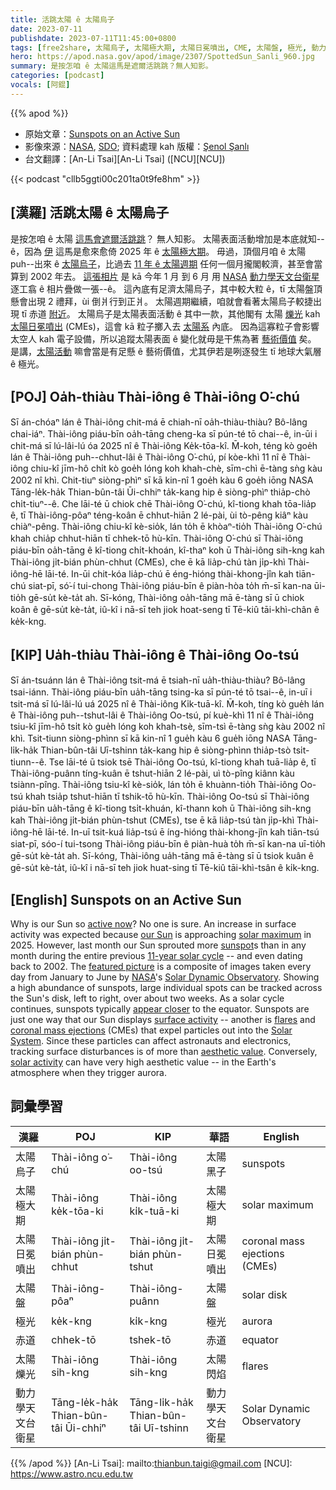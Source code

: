 ```yaml
---
title: 活跳太陽 ê 太陽烏子
date: 2023-07-11
publishdate: 2023-07-11T11:45:00+0800
tags: [free2share, 太陽烏子, 太陽極大期, 太陽日冕噴出, CME, 太陽盤, 極光, 動力學天文台衛星, 赤道, 太陽爍光]
hero: https://apod.nasa.gov/apod/image/2307/SpottedSun_Sanli_960.jpg
summary: 是按怎咱 ê 太陽這馬是遮爾活跳跳？無人知影。
categories: [podcast]
vocals: [阿錕]
---
```


{{% apod %}}

- 原始文章：[Sunspots on an Active Sun](https://apod.nasa.gov/apod/ap230711.html)
- 影像來源：[NASA](https://www.nasa.gov/), [SDO](https://sdo.gsfc.nasa.gov/); 資料處理 kah 版權：[Şenol Şanlı](https://www.instagram.com/snlsanli/)
- 台文翻譯：[An-Li Tsai][An-Li Tsai] ([NCU][NCU])

{{< podcast "cllb5ggti00c201ta0t9fe8hm" >}}

## [漢羅] 活跳太陽 ê 太陽烏子
是按怎咱 ê 太陽 [這馬會遮爾活跳跳][active now]？
無人知影。
太陽表面活動增加是本底就知--ê，因為 [伊][our Sun] 這馬是愈來愈倚 2025 年 ê [太陽極大期][solar maximum]。
毋過，頂個月咱 ê 太陽 puh--出來 ê [太陽烏子][sunspot]，比過去 [11 年 ê 太陽週期][11-year solar cycle] 任何一個月攏閣較濟，甚至會當算到 2002 年去。
[這張相片][featured picture] 是 kā 今年 1 月 到 6 月 用 [NASA][NASA] [動力學天文台衛星][Solar Dynamic Observatory] 逐工翕 ê 相片疊做一張--ê。
這內底有足濟太陽烏子，其中較大粒 ê，tī 太陽盤頂懸會出現 2 禮拜，ùi 倒爿行到正爿。
太陽週期繼續，咱就會看著太陽烏子較捷出現 tī 赤道 [附近][appear closer]。
太陽烏子是太陽表面活動 ê 其中一款，其他閣有 太陽 [爍光][flares] kah [太陽日冕噴出][coronal mass ejections] (CMEs)，這會 kā 粒子擲入去 [太陽系][Solar System] 內底。
因為這寡粒子會影響太空人 kah 電子設備，所以追蹤太陽表面 ê 變化就毋是干焦為著 [藝術價值][aesthetic value] 矣。
是講，[太陽活動][solar activity] 嘛會當是有足懸 ê 藝術價值，尤其伊若是咧逐發生 tī 地球大氣層 ê 極光。

## [POJ] Oa̍h-thiàu Thài-iông ê Thài-iông O͘-chú
Sī án-chóaⁿ lán ê Thài-iông chit-má ē chiah-nī oa̍h-thiàu-thiàu?
Bô-lâng chai-iáⁿ.
Thài-iông piáu-bīn oa̍h-tāng cheng-ka sī pún-té tō chai--ê, in-ūi i chit-má sī lú-lâi-lú óa 2025 nî ê Thài-iông Ke̍k-tōa-kî.
M̄-koh, téng kò goe̍h lán ê Thài-iông puh--chhut-lâi ê Thài-iông O͘-chú, pí kòe-khì 11 nî ê Thài-iông chiu-kî jīm-hô chi̍t kò goe̍h lóng koh khah-chè, sīm-chì ē-tàng sǹg kàu 2002 nî khì.
Chit-tiuⁿ siòng-phìⁿ sī kā kin-nî 1 goe̍h kàu 6 goe̍h iōng NASA Tāng-le̍k-ha̍k Thian-bûn-tâi Ūi-chhiⁿ ta̍k-kang hip ê siòng-phìⁿ thia̍p-chò chi̍t-tiuⁿ--ê.
Che lāi-té ū chiok chē Thài-iông O͘-chú, kî-tiong khah tōa-lia̍p ê, tī Thài-iông-pôaⁿ téng-koân ē chhut-hiān 2 lé-pài, ùi tò-pêng kiâⁿ kàu chiàⁿ-pêng.
Thài-iông chiu-kî kè-sio̍k, lán to̍h ē khòaⁿ-tio̍h Thài-iông O͘-chú khah chia̍p chhut-hiān tī chhek-tō hù-kīn.
Thài-iông O͘-chú sī Thài-iông piáu-bīn oa̍h-tāng ê kî-tiong chi̍t-khoán, kî-thaⁿ koh ū Thài-iông sih-kng kah Thài-iông ji̍t-bián phùn-chhut (CMEs), che ē kā lia̍p-chú tàn ji̍p-khì Thài-iông-hē lāi-té.
In-ūi chit-kóa lia̍p-chú ē éng-hióng thài-khong-jîn kah tiān-chú siat-pī, só͘-í tui-chong Thài-iông piáu-bīn ê piàn-hòa to̍h m̄-sī kan-na ūi-tio̍h gē-su̍t kè-ta̍t ah.
Sī-kóng, Thài-iông oa̍h-tāng mā ē-tàng sī ū chiok koân ê gē-su̍t kè-ta̍t, iû-kî i nā-sī teh jiok hoat-seng tī Tē-kiû tāi-khì-chân ê ke̍k-kng.

## [KIP] Ua̍h-thiàu Thài-iông ê Thài-iông Oo-tsú
Sī án-tsuánn lán ê Thài-iông tsit-má ē tsiah-nī ua̍h-thiàu-thiàu?
Bô-lâng tsai-iánn.
Thài-iông piáu-bīn ua̍h-tāng tsing-ka sī pún-té tō tsai--ê, in-uī i tsit-má sī lú-lâi-lú uá 2025 nî ê Thài-iông Ki̍k-tuā-kî.
M̄-koh, tíng kò gue̍h lán ê Thài-iông puh--tshut-lâi ê Thài-iông Oo-tsú, pí kuè-khì 11 nî ê Thài-iông tsiu-kî jīm-hô tsi̍t kò gue̍h lóng koh khah-tsè, sīm-tsì ē-tàng sǹg kàu 2002 nî khì.
Tsit-tiunn siòng-phìnn sī kā kin-nî 1 gue̍h kàu 6 gue̍h iōng NASA Tāng-li̍k-ha̍k Thian-bûn-tâi Uī-tshinn ta̍k-kang hip ê siòng-phìnn thia̍p-tsò tsi̍t-tiunn--ê.
Tse lāi-té ū tsiok tsē Thài-iông Oo-tsú, kî-tiong khah tuā-lia̍p ê, tī Thài-iông-puânn tíng-kuân ē tshut-hiān 2 lé-pài, uì tò-pîng kiânn kàu tsiànn-pîng.
Thài-iông tsiu-kî kè-sio̍k, lán to̍h ē khuànn-tio̍h Thài-iông Oo-tsú khah tsia̍p tshut-hiān tī tshik-tō hù-kīn.
Thài-iông Oo-tsú sī Thài-iông piáu-bīn ua̍h-tāng ê kî-tiong tsi̍t-khuán, kî-thann koh ū Thài-iông sih-kng kah Thài-iông ji̍t-bián phùn-tshut (CMEs), tse ē kā lia̍p-tsú tàn ji̍p-khì Thài-iông-hē lāi-té.
In-uī tsit-kuá lia̍p-tsú ē íng-hióng thài-khong-jîn kah tiān-tsú siat-pī, sóo-í tui-tsong Thài-iông piáu-bīn ê piàn-huà to̍h m̄-sī kan-na uī-tio̍h gē-su̍t kè-ta̍t ah.
Sī-kóng, Thài-iông ua̍h-tāng mā ē-tàng sī ū tsiok kuân ê gē-su̍t kè-ta̍t, iû-kî i nā-sī teh jiok huat-sing tī Tē-kiû tāi-khì-tsân ê ki̍k-kng.

## [English] Sunspots on an Active Sun
Why is our Sun so [active now][active now]?
No one is sure.
An increase in surface activity was expected because [our Sun][our Sun] is approaching [solar maximum][solar maximum] in 2025.
However, last month our Sun sprouted more [sunspot][sunspot]s than in any month during the entire previous [11-year solar cycle][11-year solar cycle] -- and even dating back to 2002.
The [featured picture][featured picture] is a composite of images taken every day from January to June by [NASA][NASA]'s [Solar Dynamic Observatory][Solar Dynamic Observatory].
Showing a high abundance of sunspots, large individual spots can be tracked across the Sun's disk, left to right, over about two weeks.
As a solar cycle continues, sunspots typically [appear closer][appear closer] to the equator.
Sunspots are just one way that our Sun displays [surface activity][surface activity] -- another is [flares][flares] and [coronal mass ejections][coronal mass ejections] (CMEs) that expel particles out into the [Solar System][Solar System].
Since these particles can affect astronauts and electronics, tracking surface disturbances is of more than [aesthetic value][aesthetic value].
Conversely, [solar activity][solar activity] can have very high aesthetic value -- in the Earth's atmosphere when they trigger aurora.

## 詞彙學習

|漢羅|POJ|KIP|華語|English|
|-|-|-|-|-|
|太陽烏子|Thài-iông o͘-chú|Thài-iông oo-tsú|太陽黑子|sunspots|
|太陽極大期|Thài-iông ke̍k-tōa-ki|Thài-iông ki̍k-tuā-ki|太陽極大期|solar maximum|
|太陽日冕噴出|Thài-iông ji̍t-bián phùn-chhut|Thài-iông ji̍t-bián phùn-tshut|太陽日冕噴出|coronal mass ejections (CMEs)|
|太陽盤|Thài-iông-pôaⁿ|Thài-iông-puânn|太陽盤|solar disk|
|極光|ke̍k-kng|ki̍k-kng|極光|aurora|
|赤道|chhek-tō|tshek-tō|赤道|equator|
|太陽爍光|Thài-iông sih-kng|Thài-iông sih-kng|太陽閃焰|flares|
|動力學天文台衛星|Tāng-le̍k-ha̍k Thian-bûn-tâi Ūi-chhiⁿ|Tāng-li̍k-ha̍k Thian-bûn-tâi Uī-tshinn|動力學天文台衛星|Solar Dynamic Observatory|

{{% /apod %}}
[An-Li Tsai]: mailto:thianbun.taigi@gmail.com
[NCU]: https://www.astro.ncu.edu.tw

[copyright]: https://apod.nasa.gov/apod/fap/lib/about_apod.html#srapply
[License]: https://creativecommons.org/licenses/by/2.0/

[active now]:https://spaceweather.com/images2023/02jul23/sunspotcounts.jpg
[our Sun]:https://solarsystem.nasa.gov/solar-system/sun/overview/
[solar maximum]:https://en.wikipedia.org/wiki/Solar_maximum
[sunspot]:https://apod.nasa.gov/apod/ap230517.html
[11-year solar cycle]:https://www.livescience.com/33345-solar-cycle-sun-activity.html
[featured picture]:https://www.instagram.com/p/CuZ1M4MoYx6/
[NASA]:https://www.nasa.gov
[Solar Dynamic Observatory]:https://www.nasa.gov/mission_pages/sdo/main/index.html
[appear closer]:https://en.wikipedia.org/wiki/Sp%C3%B6rer%27s_law
[surface activity]:https://apod.nasa.gov/apod/ap141022.html
[flares]:https://apod.nasa.gov/apod/ap180902.html
[coronal mass ejections]:https://www.nasa.gov/content/goddard/the-difference-between-flares-and-cmes
[Solar System]:https://solarsystem.nasa.gov/solar-system/our-solar-system/in-depth/
[aesthetic value]:https://i.pinimg.com/originals/19/70/c4/1970c4a0f2b45435436b547c27b54ea7.png
[solar activity]:https://www.nasa.gov/mission_pages/sunearth/the-heliopedia

